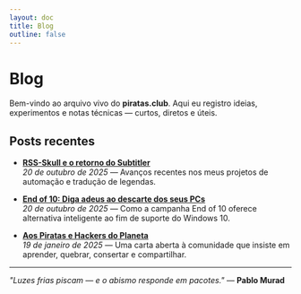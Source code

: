 ```yaml
---
layout: doc
title: Blog
outline: false
---
```


# Blog

Bem-vindo ao arquivo vivo do **piratas.club**. Aqui eu registro ideias, experimentos e notas técnicas — curtos, diretos e úteis.

## Posts recentes

- **[RSS-Skull e o retorno do Subtitler](/blog/posts/rss-skull-e-subtitler)**  
  _20 de outubro de 2025_ — Avanços recentes nos meus projetos de automação e tradução de legendas.

- **[End of 10: Diga adeus ao descarte dos seus PCs](/blog/posts/end-of-10-windows10)**  
  _20 de outubro de 2025_ — Como a campanha End of 10 oferece alternativa inteligente ao fim de suporte do Windows 10.

- **[Aos Piratas e Hackers do Planeta](/blog/posts/aos-piratas-e-hackers)**  
  _19 de janeiro de 2025_ — Uma carta aberta à comunidade que insiste em aprender, quebrar, consertar e compartilhar.

---

*"Luzes frias piscam — e o abismo responde em pacotes."* — **Pablo Murad**
